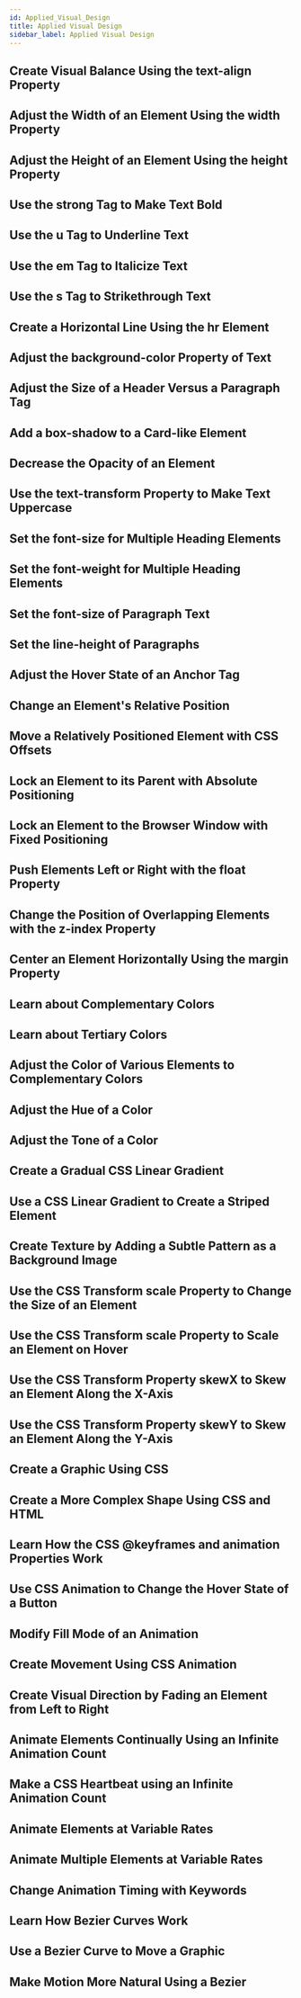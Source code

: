 ```yaml
---
id: Applied_Visual_Design
title: Applied Visual Design
sidebar_label: Applied Visual Design
---
```


## Create Visual Balance Using the text-align Property

## Adjust the Width of an Element Using the width Property

## Adjust the Height of an Element Using the height Property

## Use the strong Tag to Make Text Bold

## Use the u Tag to Underline Text

## Use the em Tag to Italicize Text

## Use the s Tag to Strikethrough Text

## Create a Horizontal Line Using the hr Element

## Adjust the background-color Property of Text

## Adjust the Size of a Header Versus a Paragraph Tag

## Add a box-shadow to a Card-like Element

## Decrease the Opacity of an Element

## Use the text-transform Property to Make Text Uppercase

## Set the font-size for Multiple Heading Elements

## Set the font-weight for Multiple Heading Elements

## Set the font-size of Paragraph Text

## Set the line-height of Paragraphs

## Adjust the Hover State of an Anchor Tag

## Change an Element's Relative Position

## Move a Relatively Positioned Element with CSS Offsets

## Lock an Element to its Parent with Absolute Positioning

## Lock an Element to the Browser Window with Fixed Positioning

## Push Elements Left or Right with the float Property

## Change the Position of Overlapping Elements with the z-index Property

## Center an Element Horizontally Using the margin Property

## Learn about Complementary Colors

## Learn about Tertiary Colors

## Adjust the Color of Various Elements to Complementary Colors

## Adjust the Hue of a Color

## Adjust the Tone of a Color

## Create a Gradual CSS Linear Gradient

## Use a CSS Linear Gradient to Create a Striped Element

## Create Texture by Adding a Subtle Pattern as a Background Image

## Use the CSS Transform scale Property to Change the Size of an Element

## Use the CSS Transform scale Property to Scale an Element on Hover

## Use the CSS Transform Property skewX to Skew an Element Along the X-Axis

## Use the CSS Transform Property skewY to Skew an Element Along the Y-Axis

## Create a Graphic Using CSS

## Create a More Complex Shape Using CSS and HTML

## Learn How the CSS @keyframes and animation Properties Work

## Use CSS Animation to Change the Hover State of a Button

## Modify Fill Mode of an Animation

## Create Movement Using CSS Animation

## Create Visual Direction by Fading an Element from Left to Right

## Animate Elements Continually Using an Infinite Animation Count

## Make a CSS Heartbeat using an Infinite Animation Count

## Animate Elements at Variable Rates

## Animate Multiple Elements at Variable Rates

## Change Animation Timing with Keywords

## Learn How Bezier Curves Work

## Use a Bezier Curve to Move a Graphic

## Make Motion More Natural Using a Bezier
